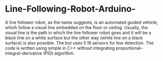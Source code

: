 # Line-Following-Robot-Arduino-
A line follower robot, as the name suggests, is an automated guided vehicle, which follow a visual line embedded on the floor or ceiling. 
Usually, the visual line is the path in which the line follower robot goes and it will be a black line on a white surface but the other way (white line on a black surface) is also possible. 
The bot uses 5 IR sensors for line detection. The code is written using simple in C++ without integrating proportional–integral–derivative (PID) algorithm.
